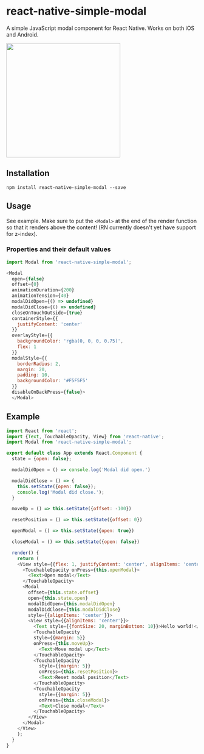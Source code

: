 # react-native-simple-modal
A simple JavaScript modal component for React Native. Works on both iOS and Android.

<img src="https://i.imgur.com/EiwkCWn.gif" width="300" />

## Installation
`npm install react-native-simple-modal --save`

## Usage
See example. Make sure to put the `<Modal>` at the end of the render function so that it renders above the content! (RN currently doesn't yet have support for z-index).
### Properties and their default values

```javascript
import Modal from 'react-native-simple-modal';

<Modal
  open={false}
  offset={0}
  animationDuration={200}
  animationTension={40}
  modalDidOpen={() => undefined}
  modalDidClose={() => undefined}
  closeOnTouchOutside={true}
  containerStyle={{
    justifyContent: 'center'
  }}
  overlayStyle={{
    backgroundColor: 'rgba(0, 0, 0, 0.75)',
    flex: 1
  }}
  modalStyle={{
    borderRadius: 2,
    margin: 20,
    padding: 10,
    backgroundColor: '#F5F5F5'
  }}
  disableOnBackPress={false}>
  </Modal>
```

## Example
```javascript
import React from 'react';
import {Text, TouchableOpacity, View} from 'react-native';
import Modal from 'react-native-simple-modal';

export default class App extends React.Component {
  state = {open: false};

  modalDidOpen = () => console.log('Modal did open.')

  modalDidClose = () => {
    this.setState({open: false});
    console.log('Modal did close.');
  }

  moveUp = () => this.setState({offset: -100})

  resetPosition = () => this.setState({offset: 0})

  openModal = () => this.setState({open: true})

  closeModal = () => this.setState({open: false})

  render() {
    return (
    <View style={{flex: 1, justifyContent: 'center', alignItems: 'center'}}>
      <TouchableOpacity onPress={this.openModal}>
        <Text>Open modal</Text>
      </TouchableOpacity>
      <Modal
        offset={this.state.offset}
        open={this.state.open}
        modalDidOpen={this.modalDidOpen}
        modalDidClose={this.modalDidClose}
        style={{alignItems: 'center'}}>
        <View style={{alignItems: 'center'}}>
          <Text style={{fontSize: 20, marginBottom: 10}}>Hello world!</Text>
          <TouchableOpacity
          style={{margin: 5}}
          onPress={this.moveUp}>
            <Text>Move modal up</Text>
          </TouchableOpacity>
          <TouchableOpacity
            style={{margin: 5}}
            onPress={this.resetPosition}>
            <Text>Reset modal position</Text>
          </TouchableOpacity>
          <TouchableOpacity
            style={{margin: 5}}
            onPress={this.closeModal}>
            <Text>Close modal</Text>
          </TouchableOpacity>
        </View>
      </Modal>
    </View>
    );
  }
}
```
